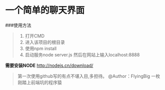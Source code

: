 # 一个简单的聊天界面
###使用方法
>1. 打开CMD 
>2. 进入该项目的根目录
>3. 使用npm install
>4. 启动服务node server.js 然后在网站上输入localhost:8888

**需要安装NODE**
<http://nodejs.cn/download/>

>第一次使用github写的有点不堪入目,多担待。
>@Author：FlyingBig
> 一枚刚踏上前端坑的程序猿
